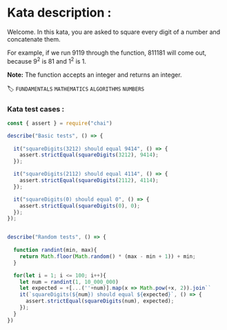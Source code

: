 # Kata description :

Welcome. In this kata, you are asked to square every digit of a number and concatenate them.

For example, if we run 9119 through the function, 811181 will come out, because 9<sup>2</sup> is 81 and 1<sup>2</sup> is 1.

**Note:** The function accepts an integer and returns an integer.

:label: `FUNDAMENTALS` `MATHEMATICS` `ALGORITHMS` `NUMBERS`

### Kata test cases :

```js
const { assert } = require("chai")

describe("Basic tests", () => {
  
  it("squareDigits(3212) should equal 9414", () => {
    assert.strictEqual(squareDigits(3212), 9414);
  });

  it("squareDigits(2112) should equal 4114", () => {
    assert.strictEqual(squareDigits(2112), 4114);
  });

  it("squareDigits(0) should equal 0", () => {
    assert.strictEqual(squareDigits(0), 0);
  });
});


describe("Random tests", () => {  
  
  function randint(min, max){
    return Math.floor(Math.random() * (max - min + 1)) + min;
  }

  for(let i = 1; i <= 100; i++){
    let num = randint(1, 10_000_000)
    let expected = +[...(''+num)].map(x => Math.pow(+x, 2)).join``
    it(`squareDigits(${num}) should equal ${expected}`, () => {
      assert.strictEqual(squareDigits(num), expected);
    });
  }
})
```
